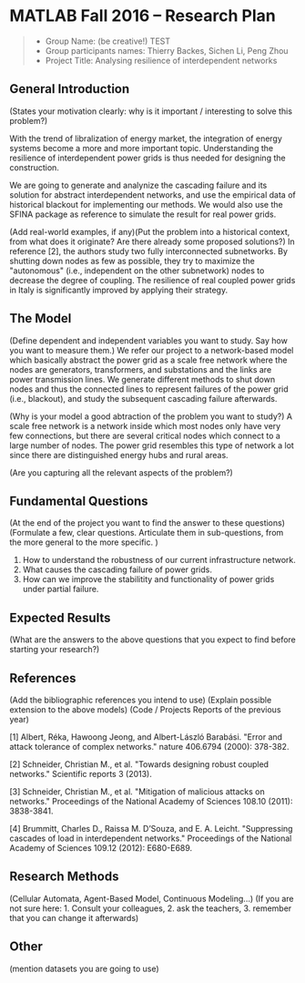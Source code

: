 # MATLAB Fall 2016 – Research Plan

> * Group Name: (be creative!) TEST
> * Group participants names: Thierry Backes, Sichen Li, Peng Zhou
> * Project Title: Analysing resilience of interdependent networks

## General Introduction
(States your motivation clearly: why is it important / interesting to solve this problem?)

With the trend of libralization of energy market, the integration of energy systems become a more and more important topic. Understanding the resilience of interdependent power grids is thus needed for designing the construction. 

We are going to generate and analynize the cascading failure and its solution for abstract interdependent networks, and use the empirical data of historical blackout for implementing our methods. We would also use the SFINA package as reference to simulate the result for real power grids.

(Add real-world examples, if any)(Put the problem into a historical context, from what does it originate? Are there already some proposed solutions?)
In reference [2], the authors study two fully interconnected subnetworks. By shutting down nodes as few as possible, they try to maximize the "autonomous" (i.e., independent on the other subnetwork) nodes to decrease the degree of coupling. The resilience of real coupled power grids in Italy is significantly improved by applying their strategy.

## The Model
(Define dependent and independent variables you want to study. Say how you want to measure them.)
We refer our project to a network-based model which basically abstract the power grid as a scale free network where the nodes are generators, transformers, and substations and the links are power transmission lines. We generate different methods to shut down nodes and thus the connected lines to represent failures of the power grid (i.e., blackout), and study the subsequent cascading failure afterwards.

(Why is your model a good abtraction of the problem you want to study?) 
A scale free network is a network inside which most nodes only have very few connections, but there are several critical nodes which connect to a large number of nodes. The power grid resembles this type of network a lot since there are distinguished energy hubs and rural areas.

(Are you capturing all the relevant aspects of the problem?)
## Fundamental Questions

(At the end of the project you want to find the answer to these questions)
(Formulate a few, clear questions. Articulate them in sub-questions, from the more general to the more specific. )

1. How to understand the robustness of our current infrastructure network.
2. What causes the cascading failure of power grids. 
3. How can we improve the stabilitity and functionality of power grids under partial failure. 


## Expected Results

(What are the answers to the above questions that you expect to find before starting your research?)


## References 

(Add the bibliographic references you intend to use)
(Explain possible extension to the above models)
(Code / Projects Reports of the previous year)

[1] Albert, Réka, Hawoong Jeong, and Albert-László Barabási. "Error and attack tolerance of complex networks." nature 406.6794 (2000): 378-382.

[2] Schneider, Christian M., et al. "Towards designing robust coupled networks." Scientific reports 3 (2013).

[3] Schneider, Christian M., et al. "Mitigation of malicious attacks on networks." Proceedings of the National Academy of Sciences 108.10 (2011): 3838-3841.

[4] Brummitt, Charles D., Raissa M. D’Souza, and E. A. Leicht. "Suppressing cascades of load in interdependent networks." Proceedings of the National Academy of Sciences 109.12 (2012): E680-E689.


## Research Methods

(Cellular Automata, Agent-Based Model, Continuous Modeling...) (If you are not sure here: 1. Consult your colleagues, 2. ask the teachers, 3. remember that you can change it afterwards)


## Other

(mention datasets you are going to use)

